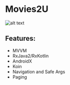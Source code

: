 # Movies2U
![alt text](https://imgur.com/zpbOTe5.png "Logo")

## Features:
* MVVM 
* RxJava2/RxKotlin
* AndroidX
* Koin
* Navigation and Safe Args
* Paging
